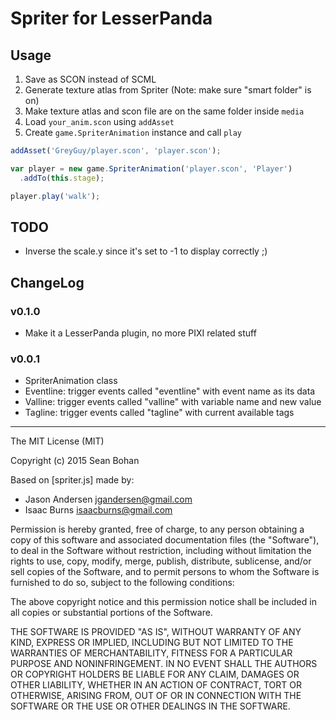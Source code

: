 # Spriter for LesserPanda

## Usage

1. Save as SCON instead of SCML
2. Generate texture atlas from Spriter (Note: make sure "smart folder" is on)
3. Make texture atlas and scon file are on the same folder inside `media`
4. Load `your_anim.scon` using `addAsset`
5. Create `game.SpriterAnimation` instance and call `play`

```javascript
addAsset('GreyGuy/player.scon', 'player.scon');

var player = new game.SpriterAnimation('player.scon', 'Player')
  .addTo(this.stage);

player.play('walk');
```

## TODO

- Inverse the scale.y since it's set to -1 to display correctly ;)

## ChangeLog

### v0.1.0

- Make it a LesserPanda plugin, no more PIXI related stuff

### v0.0.1

- SpriterAnimation class
- Eventline: trigger events called "eventline" with event name as its data
- Valline: trigger events called "valline" with variable name and new value
- Tagline: trigger events called "tagline" with current available tags

---

The MIT License (MIT)

Copyright (c) 2015 Sean Bohan

Based on [spriter.js] made by:

- Jason Andersen jgandersen@gmail.com
- Isaac Burns isaacburns@gmail.com

Permission is hereby granted, free of charge, to any person obtaining a copy
of this software and associated documentation files (the "Software"), to deal
in the Software without restriction, including without limitation the rights
to use, copy, modify, merge, publish, distribute, sublicense, and/or sell
copies of the Software, and to permit persons to whom the Software is
furnished to do so, subject to the following conditions:

The above copyright notice and this permission notice shall be included in
all copies or substantial portions of the Software.

THE SOFTWARE IS PROVIDED "AS IS", WITHOUT WARRANTY OF ANY KIND, EXPRESS OR
IMPLIED, INCLUDING BUT NOT LIMITED TO THE WARRANTIES OF MERCHANTABILITY,
FITNESS FOR A PARTICULAR PURPOSE AND NONINFRINGEMENT. IN NO EVENT SHALL THE
AUTHORS OR COPYRIGHT HOLDERS BE LIABLE FOR ANY CLAIM, DAMAGES OR OTHER
LIABILITY, WHETHER IN AN ACTION OF CONTRACT, TORT OR OTHERWISE, ARISING FROM,
OUT OF OR IN CONNECTION WITH THE SOFTWARE OR THE USE OR OTHER DEALINGS IN
THE SOFTWARE.
